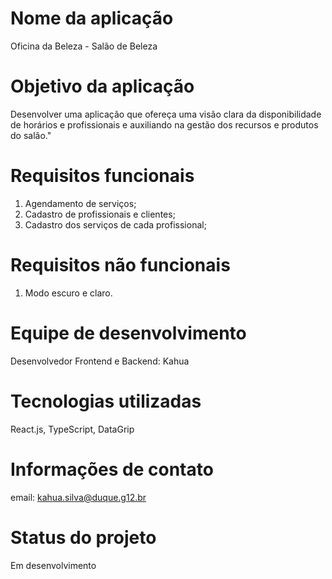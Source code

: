 # Nome da aplicação
Oficina da Beleza - Salão de Beleza 

# Objetivo da aplicação
Desenvolver uma aplicação que ofereça uma visão clara da disponibilidade de horários e profissionais e auxiliando na gestão dos recursos e produtos do salão."

# Requisitos funcionais
1. Agendamento de serviços;
2. Cadastro de profissionais e clientes;
3. Cadastro dos serviços de cada profissional;
   
# Requisitos não funcionais
1. Modo escuro e claro.

# Equipe de desenvolvimento
Desenvolvedor Frontend e Backend: Kahua

# Tecnologias utilizadas
React.js, TypeScript, DataGrip 

# Informações de contato
email: kahua.silva@duque.g12.br

# Status do projeto
Em desenvolvimento

